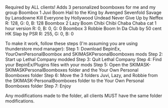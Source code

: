 Required by ALL clients!
Adds 3 personalized boomboxes for me and my group
Boombox 1
  Juvi Boom
  Hail to the King by Avenged Sevenfold
  Savage by Lansdowne
  Kill Everyone by Hollywood Undead
  Never Give Up by Neffex
  R: 128, G: 0, B: 128
Boombox 2
  Lazy Boom
  Chibi Chibi Chaba Chaba cat 1 hour version
  R: 0, B: 0, G: 0
Boombox 3
  Robbie Boom
  In Da Club by 50 cent
  HK Slap by PSR
  R: 255, G: 0, B: 0

To make it work, follow these steps (I'm assuming you are using thunderstore mod manager):
Step 1: Download BepinEx, YourOwnPersonalBoombox and SKIMASKPersonalBoomboxes mods
Step 2: Start up Lethal Company modded
Step 3: Quit Lethal Company
Step 4: Find your BepinEx/Plugins files with your mods
Step 5: Open the SKIMASK-SKIMASKPersonalBoomboxes folder and the Your Own Personal Boomboxes folder
Step 6: Move the 3 folders Juvi, Lazy, and Robbie from the SKIMASK-PersonalBoomboxes folder to the Your Own Personal Boomboxes folder
Step 7: Enjoy

Any modifications made to the folder, all clients MUST have the same folder modifications.
